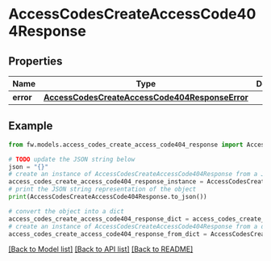 # AccessCodesCreateAccessCode404Response


## Properties

Name | Type | Description | Notes
------------ | ------------- | ------------- | -------------
**error** | [**AccessCodesCreateAccessCode404ResponseError**](AccessCodesCreateAccessCode404ResponseError.md) |  | [optional] 

## Example

```python
from fw.models.access_codes_create_access_code404_response import AccessCodesCreateAccessCode404Response

# TODO update the JSON string below
json = "{}"
# create an instance of AccessCodesCreateAccessCode404Response from a JSON string
access_codes_create_access_code404_response_instance = AccessCodesCreateAccessCode404Response.from_json(json)
# print the JSON string representation of the object
print(AccessCodesCreateAccessCode404Response.to_json())

# convert the object into a dict
access_codes_create_access_code404_response_dict = access_codes_create_access_code404_response_instance.to_dict()
# create an instance of AccessCodesCreateAccessCode404Response from a dict
access_codes_create_access_code404_response_from_dict = AccessCodesCreateAccessCode404Response.from_dict(access_codes_create_access_code404_response_dict)
```
[[Back to Model list]](../README.md#documentation-for-models) [[Back to API list]](../README.md#documentation-for-api-endpoints) [[Back to README]](../README.md)


